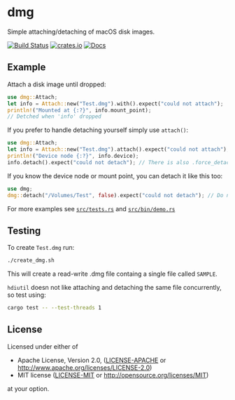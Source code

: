 # dmg

Simple attaching/detaching of macOS disk images.

[![Build Status](https://travis-ci.org/mgoszcz2/dmg.svg?branch=master)](https://travis-ci.org/mgoszcz2/dmg)
[![crates.io](https://img.shields.io/crates/v/dmg.svg)](https://crates.io/crates/dmg)
[![Docs](https://docs.rs/dmg/badge.svg)](https://docs.rs/dmg)

## Example

Attach a disk image until dropped:

```rust
use dmg::Attach;
let info = Attach::new("Test.dmg").with().expect("could not attach");
println!("Mounted at {:?}", info.mount_point);
// Detched when 'info' dropped
```

If you prefer to handle detaching yourself simply use `attach()`:

```rust
use dmg::Attach;
let info = Attach::new("Test.dmg").attach().expect("could not attach");
println!("Device node {:?}", info.device);
info.detach().expect("could not detach"); // There is also .force_detach()
```

If you know the device node or mount point, you can detach it like this too:

```rust
use dmg;
dmg::detach("/Volumes/Test", false).expect("could not detach"); // Do not force detach
```

For more examples see [`src/tests.rs`][1] and [`src/bin/demo.rs`][2]

[1]: https://github.com/mgoszcz2/dmg/blob/master/src/tests.rs
[2]: https://github.com/mgoszcz2/dmg/blob/master/src/bin/demo.rs

## Testing

To create `Test.dmg` run:

```bash
./create_dmg.sh
```

This will create a read-write .dmg file containg a single file called `SAMPLE`.

`hdiutil` doesn not like attaching and detaching the same file concurrently, so test using:

```bash
cargo test -- --test-threads 1
```

## License

Licensed under either of

 * Apache License, Version 2.0, ([LICENSE-APACHE](LICENSE-APACHE) or http://www.apache.org/licenses/LICENSE-2.0)
 * MIT license ([LICENSE-MIT](LICENSE-MIT) or http://opensource.org/licenses/MIT)

at your option.
